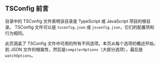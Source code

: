 ## TSConfig 前言

目录中的 TSConfig 文件表明该目录是 TypeScript 或 JavaScript 项目的根目录。
TSConfig 文件可以是 `tsconfig.json` 或 `jsconfig.json`，它们的配置项和行为相同。

此页涵盖了 TSConfig 文件中可用的所有不同选项。本页从每个选项的概述开始，到 JSON 文件的根属性，然后是`compilerOptions`（大部分选项），最后是 `watchOptions`。
